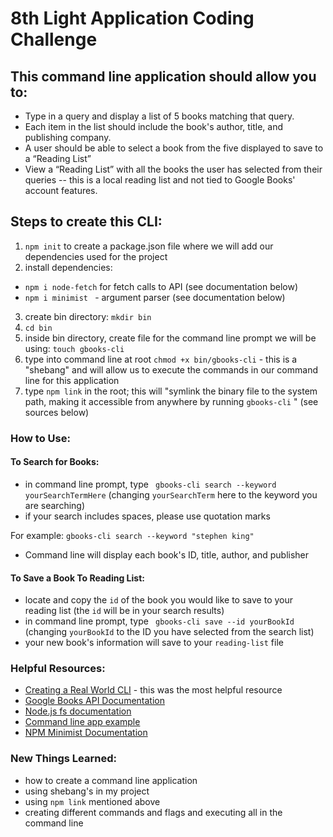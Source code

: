 # 8th Light Application Coding Challenge

## This command line application should allow you to:

* Type in a query and display a list of 5 books matching that query.
* Each item in the list should include the book's author, title, and publishing company.
* A user should be able to select a book from the five displayed to save to a “Reading List”
* View a “Reading List” with all the books the user has selected from their queries -- this is a local reading list and not tied to Google Books' account features.

## Steps to create this CLI:
1. ``` npm init ``` to create a package.json file where we will add our dependencies used for the project
2. install dependencies: 
* ``` npm i node-fetch ``` for fetch calls to API (see documentation below)
* ```npm i minimist ``` - argument parser (see documentation below)
3. create bin directory: ``` mkdir bin ```
4. ``` cd bin ```
5. inside bin directory, create file for the command line prompt we will be using: ``` touch gbooks-cli ```
6. type into command line at root ``` chmod +x bin/gbooks-cli ``` - this is a "shebang" and will allow us to execute the commands in our command line for this application
7. type ``` npm link ``` in the root; this will "symlink the binary file to the system path, making it accessible from anywhere by running ``` gbooks-cli ``` " (see sources below)

### How to Use:

#### To Search for Books:
* in command line prompt, type ``` gbooks-cli search --keyword yourSearchTermHere``` (changing ``` yourSearchTerm ``` here to the keyword you are searching)
* if your search includes spaces, please use quotation marks

For example: ``` gbooks-cli search --keyword "stephen king" ```
* Command line will display each book's ID, title, author, and publisher

#### To Save a Book To Reading List:
* locate and copy the ``` id ``` of the book you would like to save to your reading list (the ``` id ``` will be in your search results)
* in command line prompt, type ``` gbooks-cli save --id yourBookId``` (changing ``` yourBookId ``` to the ID you have selected from the search list)
* your new book's information will save to your ``` reading-list ``` file


### Helpful Resources:

* [Creating a Real World CLI](https://timber.io/blog/creating-a-real-world-cli-app-with-node/) - this was the most helpful resource
* [Google Books API Documentation](https://developers.google.com/books/docs/overview)
* [Node.js fs documentation](https://nodejs.org/api/fs.html)
* [Command line app example](https://pusher.com/tutorials/node-command-line-app)
* [NPM Minimist Documentation](https://www.npmjs.com/package/minimist)

### New Things Learned:
* how to create a command line application
* using shebang's in my project
* using ``` npm link ``` mentioned above
* creating different commands and flags and executing all in the command line